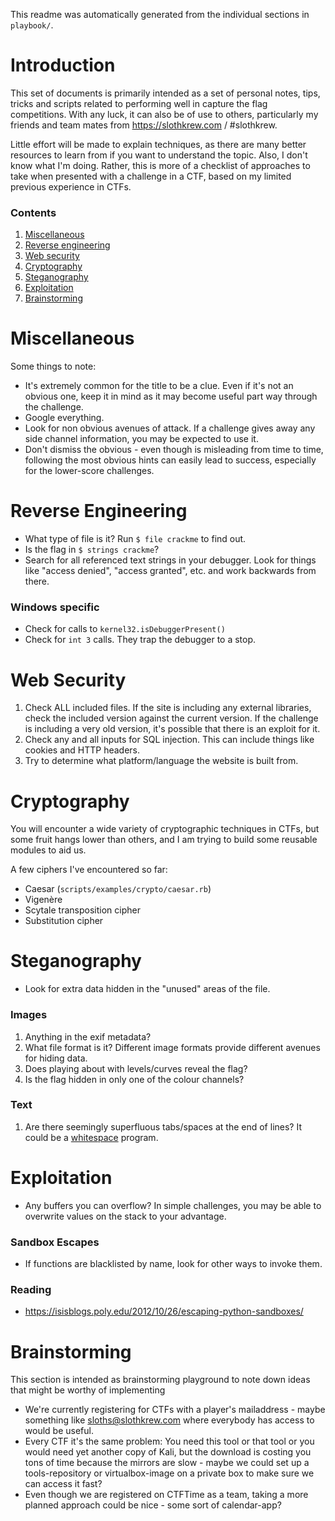 This readme was automatically generated from the individual sections in `playbook/`.

# Introduction

This set of documents is primarily intended as a set of personal notes, tips, tricks and scripts related to performing well in capture the flag competitions. With any luck, it can also be of use to others, particularly my friends and team mates from https://slothkrew.com / #slothkrew.

Little effort will be made to explain techniques, as there are many better resources to learn from if you want to understand the topic. Also, I don't know what I'm doing. Rather, this is more of a checklist of approaches to take when presented with a challenge in a CTF, based on my limited previous experience in CTFs.

### Contents

 1. [Miscellaneous](#miscellaneous)
 1. [Reverse engineering](#reverse-engineering)
 1. [Web security](#web-security)
 1. [Cryptography](#cryptography)
 1. [Steganography](#steganography)
 1. [Exploitation](#exploitation)
 1. [Brainstorming](#brainstorming)

# Miscellaneous

Some things to note:

 * It's extremely common for the title to be a clue. Even if it's not an obvious one, keep it in mind as it may become useful part way through the challenge.
 * Google everything.
 * Look for non obvious avenues of attack. If a challenge gives away any side channel information, you may be expected to use it.
 * Don't dismiss the obvious - even though is misleading from time to time, following the most obvious hints can easily lead to success, especially for the lower-score challenges.

# Reverse Engineering

 * What type of file is it? Run `$ file crackme` to find out.
 * Is the flag in `$ strings crackme`?
 * Search for all referenced text strings in your debugger. Look for things like "access denied", "access granted", etc. and work backwards from there.

### Windows specific

 * Check for calls to `kernel32.isDebuggerPresent()`
 * Check for `int 3` calls. They trap the debugger to a stop.

# Web Security

 1. Check ALL included files. If the site is including any external libraries, check the included version against the current version. If the challenge is including a very old version, it's possible that there is an exploit for it.
 1. Check any and all inputs for SQL injection. This can include things like cookies and HTTP headers.
 1. Try to determine what platform/language the website is built from.

# Cryptography

You will encounter a wide variety of cryptographic techniques in CTFs, but some fruit hangs lower than others, and I am trying to build some reusable modules to aid us.

A few ciphers I've encountered so far:

 * Caesar (`scripts/examples/crypto/caesar.rb`)
 * Vigenère
 * Scytale transposition cipher
 * Substitution cipher

# Steganography

 * Look for extra data hidden in the "unused" areas of the file.

### Images

 1. Anything in the exif metadata?
 1. What file format is it? Different image formats provide different avenues for hiding data.
 1. Does playing about with levels/curves reveal the flag?
 1. Is the flag hidden in only one of the colour channels?

### Text

 1. Are there seemingly superfluous tabs/spaces at the end of lines? It could be a [whitespace](http://en.wikipedia.org/wiki/Whitespace_%28programming_language%29) program.

# Exploitation

 * Any buffers you can overflow? In simple challenges, you may be able to overwrite values on the stack to your advantage.

### Sandbox Escapes

 * If functions are blacklisted by name, look for other ways to invoke them.

### Reading

 * https://isisblogs.poly.edu/2012/10/26/escaping-python-sandboxes/

# Brainstorming

This section is intended as brainstorming playground to note down ideas that might be worthy of implementing

 * We're currently registering for CTFs with a player's mailaddress - maybe something like sloths@slothkrew.com where everybody has access to would be useful.
 * Every CTF it's the same problem: You need this tool or that tool or you would need yet another copy of Kali, but the download is costing you tons of time because the mirrors are slow - maybe we could set up a tools-repository or virtualbox-image on a private box to make sure we can access it fast?
 * Even though we are registered on CTFTime as a team, taking a more planned approach could be nice - some sort of calendar-app?

